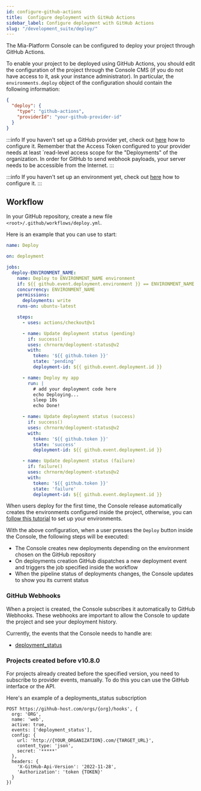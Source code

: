```yaml
---
id: configure-github-actions
title:  Configure deployment with GitHub Actions
sidebar_label: Configure deployment with GitHub Actions
slug: "/development_suite/deploy/"
---
```

The Mia-Platform Console can be configured to deploy your project through GitHub Actions.

To enable your project to be deployed using GitHub Actions, you should edit the configuration of the project through the Console CMS 
(if you do not have access to it, ask your instance administrator). In particular, the `environments.deploy` object 
of the configuration should contain the following information:

```json
{
  "deploy": {
    "type": "github-actions",
    "providerId": "your-github-provider-id"
  }
} 
```

:::info
If you haven't set up a GitHub provider yet, check out [here](/development_suite/set-up-infrastructure/configure-provider.mdx) how to configure it.
Remember that the Access Token configured to your provider needs at least `read-level access scope for the "Deployments" of the organization.
In order for GitHub to send webhook payloads, your server needs to be accessible from the Internet.
:::

:::info
If you haven't set up an environment yet, check out [here](/development_suite/set-up-infrastructure/add-environment.mdx) how to configure it.
:::

## Workflow

In your GitHub repository, create a new file `<root>/.github/workflows/deploy.yml`.

Here is an example that you can use to start:
```yaml
name: Deploy

on: deployment

jobs:
  deploy-ENVIRONMENT_NAME:
    name: Deploy to ENVIRONMENT_NAME environment
    if: ${{ github.event.deployment.environment }} == ENVIRONMENT_NAME
    concurrency: ENVIRONMENT_NAME
    permissions:
      deployments: write
    runs-on: ubuntu-latest

    steps:
      - uses: actions/checkout@v1

      - name: Update deployment status (pending)
        if: success()
        uses: chrnorm/deployment-status@v2
        with:
          token: '${{ github.token }}'
          state: 'pending'
          deployment-id: ${{ github.event.deployment.id }}

      - name: Deploy my app
        run: |
          # add your deployment code here
          echo Deploying...
          sleep 10s
          echo Done!

      - name: Update deployment status (success)
        if: success()
        uses: chrnorm/deployment-status@v2
        with:
          token: '${{ github.token }}'
          state: 'success'
          deployment-id: ${{ github.event.deployment.id }}

      - name: Update deployment status (failure)
        if: failure()
        uses: chrnorm/deployment-status@v2
        with:
          token: '${{ github.token }}'
          state: 'failure'
          deployment-id: ${{ github.event.deployment.id }}
```

When users deploy for the first time, the Console release automatically creates the environments configured inside the project, 
otherwise, you can [follow this tutorial](https://docs.github.com/en/actions/deployment/targeting-different-environments/using-environments-for-deployment#creating-an-environment) 
to set up your environments.

With the above configuration, when a user presses the `Deploy` button inside the Console, the following steps will be executed:
* The Console creates new deployments depending on the environment chosen on the GitHub repository
* On deployments creation GitHub dispatches a new deployment event and triggers the job specified inside the workflow
* When the pipeline status of deployments changes, the Console updates to show you its current status

### GitHub Webhooks

When a project is created, the Console subscribes it automatically to GitHub Webhooks.
These webhooks are important to allow the Console to update the project and see your deployment history.

Currently, the events that the Console needs to handle are: 
* [deployment_status](https://docs.github.com/en/webhooks-and-events/webhooks/webhook-events-and-payloads#deployment_status)

### Projects created before v10.8.0

For projects already created before the specified version, you need to subscribe to provider events, manually.
To do this you can use the GitHub interface or the API.

Here's an example of a deployments_status subscription

```text
POST https://gihhub-host.com/orgs/{org}/hooks', {
  org: 'ORG',
  name: 'web',
  active: true,
  events: ['deployment_status'],
  config: {
    url: 'http://{YOUR_ORGANIZATION}.com/{TARGET_URL}',
    content_type: 'json',
    secret: '*****'
  },
  headers: {
    'X-GitHub-Api-Version': '2022-11-28',
    'Authorization': 'token {TOKEN}'
  }
})
```
